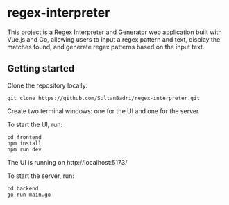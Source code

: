 # regex-interpreter
This project is a Regex Interpreter and Generator web application built with Vue.js and Go, allowing users to input a regex pattern and text, display the matches found, and generate regex patterns based on the input text.

## Getting started

Clone the repository locally:

```
git clone https://github.com/SultanBadri/regex-interpreter.git
```

Create two terminal windows: one for the UI and one for the server

To start the UI, run:

```
cd frontend
npm install
npm run dev
```

The UI is running on http://localhost:5173/

To start the server, run:

```
cd backend
go run main.go
```
